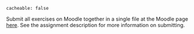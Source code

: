 ```
cacheable: false
```

Submit all exercises on Moodle together in a single file at the Moodle page [here](https://moodle.pugetsound.edu/moodle/mod/assign/view.php?id=334854). See the assignment description for more information on submitting.

